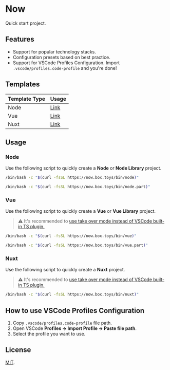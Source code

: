 # Now

Quick start project.

## Features

- Support for popular technology stacks.
- Configuration presets based on best practice.
- Support for VSCode Profiles Configuration. Import `.vscode/profiles.code-profile` and you're done!

## Templates

| Template Type | Usage         |
| ------------- | ------------- |
| Node          | [Link](#node) |
| Vue           | [Link](#vue)  |
| Nuxt          | [Link](#nuxt) |

## Usage

### Node

Use the following script to quickly create a **Node** or **Node Library** project.


```bash
/bin/bash -c "$(curl -fsSL https://now.box.toys/bin/node)"
```

```bash
/bin/bash -c "$(curl -fsSL https://now.box.toys/bin/node.part)"
```

### Vue

Use the following script to quickly create a **Vue** or **Vue Library** project.

> :warning: It's recommended to [use take over mode instead of VSCode built-in TS plugin.](https://vuejs.org/guide/typescript/overview.html#volar-takeover-mode)

```bash
/bin/bash -c "$(curl -fsSL https://now.box.toys/bin/vue)"
```

```bash
/bin/bash -c "$(curl -fsSL https://now.box.toys/bin/vue.part)"
```

### Nuxt

Use the following script to quickly create a **Nuxt** project.

> :warning: It's recommended to [use take over mode instead of VSCode built-in TS plugin.](https://vuejs.org/guide/typescript/overview.html#volar-takeover-mode)

```bash
/bin/bash -c "$(curl -fsSL https://now.box.toys/bin/nuxt)"
```

## How to use VSCode Profiles Configuration

1. Copy `.vscode/profiles.code-profile` file path.
2. Open VSCode **Profiles -> Import Profile -> Paste file path**.
3. Select the profile you want to use.

## License

[MIT](LICENSE).
